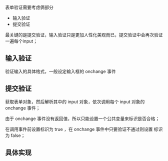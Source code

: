 表单验证需要考虑俩部分

- 输入验证
- 提交验证

最关键的是提交验证，输入验证只是更加人性化美观而已，提交验证中会再次验证一遍每个input；

## 输入验证

验证输入的具体格式，一般设定输入框的 onchange 事件

## 提交验证

获取表单对象，然后解析其中的 input 对象，依次调用每个 input 对象的 onchange 事件；

由于 onchange 事件没有返回值，所以只能设置一个公共变量来标识是否合格；

在调用事件前设置标识为 true ，在 onchange 事件中只要验证不通过则设置 标识为 false；

## 具体实现